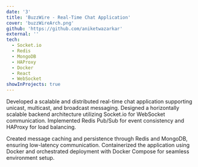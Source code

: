 ```yaml
---
date: '3'
title: 'BuzzWire - Real-Time Chat Application'
cover: 'buzzWireArch.png'
github: 'https://github.com/aniketwazarkar'
external: ''
tech:
  - Socket.io
  - Redis
  - MongoDB
  - HAProxy
  - Docker
  - React
  - WebSocket
showInProjects: true
---
```


Developed a scalable and distributed real-time chat application supporting unicast, multicast, and broadcast messaging. Designed a horizontally scalable backend architecture utilizing Socket.io for WebSocket communication. Implemented Redis Pub/Sub for event consistency and HAProxy for load balancing.

Created message caching and persistence through Redis and MongoDB, ensuring low-latency communication. Containerized the application using Docker and orchestrated deployment with Docker Compose for seamless environment setup.

